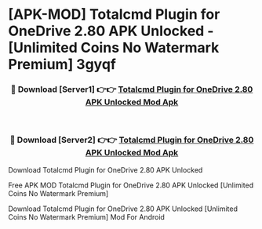 # [APK-MOD] Totalcmd Plugin for OneDrive 2.80 APK Unlocked - [Unlimited Coins No Watermark Premium] 3gyqf



<div align="center">
<h3>🔴 Download [Server1] 👉👉 <a href="https://momento.my/?title=Totalcmd_Plugin_for_OneDrive_2.80_APK_Unlocked">Totalcmd Plugin for OneDrive 2.80 APK Unlocked Mod Apk</a></h3><br>

<h3>🔴 Download [Server2] 👉👉 <a href="https://momento.my/?title=Totalcmd_Plugin_for_OneDrive_2.80_APK_Unlocked">Totalcmd Plugin for OneDrive 2.80 APK Unlocked Mod Apk</a></h3>
</div>



Download Totalcmd Plugin for OneDrive 2.80 APK Unlocked 

Free APK MOD Totalcmd Plugin for OneDrive 2.80 APK Unlocked [Unlimited Coins No Watermark Premium]

Download Totalcmd Plugin for OneDrive 2.80 APK Unlocked [Unlimited Coins No Watermark Premium] Mod For Android
